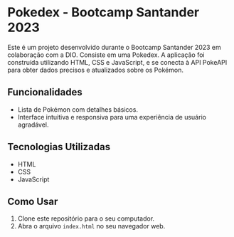 # Pokedex - Bootcamp Santander 2023

Este é um projeto desenvolvido durante o Bootcamp Santander 2023 em colaboração com a DIO. Consiste em uma Pokedex. A aplicação foi construída utilizando HTML, CSS e JavaScript, e se conecta à API PokeAPI para obter dados precisos e atualizados sobre os Pokémon.

## Funcionalidades

- Lista de Pokémon com detalhes básicos.
- Interface intuitiva e responsiva para uma experiência de usuário agradável.

## Tecnologias Utilizadas

- HTML
- CSS
- JavaScript

## Como Usar

1. Clone este repositório para o seu computador.
2. Abra o arquivo `index.html` no seu navegador web.
